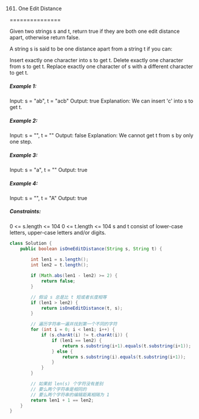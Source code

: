 161. One Edit Distance

===============

Given two strings s and t, return true if they are both one edit distance apart, otherwise return false.

A string s is said to be one distance apart from a string t if you can:

Insert exactly one character into s to get t.
Delete exactly one character from s to get t.
Replace exactly one character of s with a different character to get t.

##### Example 1:

Input: s = "ab", t = "acb"
Output: true
Explanation: We can insert 'c' into s to get t.

##### Example 2:

Input: s = "", t = ""
Output: false
Explanation: We cannot get t from s by only one step.

##### Example 3:

Input: s = "a", t = ""
Output: true

##### Example 4:

Input: s = "", t = "A"
Output: true

##### Constraints:

0 <= s.length <= 104
0 <= t.length <= 104
s and t consist of lower-case letters, upper-case letters and/or digits.

```java
class Solution {
    public boolean isOneEditDistance(String s, String t) {
        
        int len1 = s.length();
        int len2 = t.length();

        if (Math.abs(len1 - len2) >= 2) {
            return false;
        }

        // 假设 s 总是比 t 短或者长度相等
        if (len1 > len2) {
            return isOneEditDistance(t, s);
        }

        // 遍历字符串一遍并找到第一个不同的字符
        for (int i = 0; i < len1; i++) {
            if (s.charAt(i) != t.charAt(i)) {
                if (len1 == len2) {
                    return s.substring(i+1).equals(t.substring(i+1));
                } else {
                    return s.substring(i).equals(t.substring(i+1));
                }
            }
        }

        // 如果前 len(s) 个字符没有差别
        // 要么两个字符串是相同的
        // 要么两个字符串的编辑距离相隔为 1
        return len1 + 1 == len2;
    }
}
```

